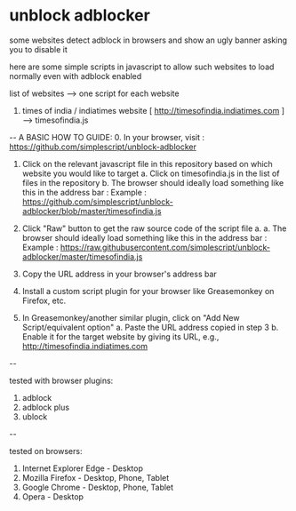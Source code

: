 # unblock adblocker

some websites detect adblock in browsers and show an ugly banner asking you to disable it

here are some simple scripts in javascript to allow such websites to load normally even with adblock enabled

list of websites --> one script for each website
1. times of india / indiatimes website [ http://timesofindia.indiatimes.com ] --> timesofindia.js

--
A BASIC HOW TO GUIDE:
0. In your browser, visit : https://github.com/simplescript/unblock-adblocker

1. Click on the relevant javascript file in this repository based on which website you would like to target
    a. Click on timesofindia.js in the list of files in the repository
    b. The browser should ideally load something like this in the address bar : Example :  https://github.com/simplescript/unblock-adblocker/blob/master/timesofindia.js

2. Click "Raw" button to get the raw source code of the script file
    a. a. The browser should ideally load something like this in the address bar : Example :  https://raw.githubusercontent.com/simplescript/unblock-adblocker/master/timesofindia.js

3. Copy the URL address in your browser's address bar

4. Install a custom script plugin for your browser like Greasemonkey on Firefox, etc.

5. In Greasemonkey/another similar plugin, click on "Add New Script/equivalent option"
    a. Paste the URL address copied in step 3
    b. Enable it for the target website by giving its URL, e.g., http://timesofindia.indiatimes.com

--

tested with browser plugins:
1. adblock
2. adblock plus
3. ublock

--

tested on browsers:
1. Internet Explorer Edge - Desktop
2. Mozilla Firefox - Desktop, Phone, Tablet
3. Google Chrome - Desktop, Phone, Tablet
4. Opera - Desktop
 
